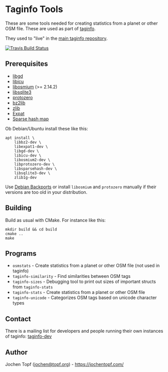 # Taginfo Tools

These are some tools needed for creating statistics from a planet or other OSM
file. These are used as part of [taginfo](https://github.com/taginfo/taginfo).

They used to "live" in the
[main taginfo repository](https://github.com/taginfo/taginfo).

[![Travis Build Status](https://travis-ci.org/taginfo/taginfo-tools.svg?branch=master)](https://travis-ci.org/github/taginfo/taginfo-tools)

## Prerequisites

* [libgd](https://www.libgd.org/)
* [libicu](https://icu-project.org/)
* [libosmium](https://osmcode.org/libosmium) (>= 2.14.2)
* [libsqlite3](https://www.sqlite.org/)
* [protozero](https://github.com/mapbox/protozero)
* [bz2lib](https://www.bzip.org/)
* [zlib](https://www.zlib.net/)
* [Expat](https://libexpat.github.io/)
* [Sparse hash map](https://github.com/sparsehash/sparsehash)

Ob Debian/Ubuntu install these like this:

```
apt install \
    libbz2-dev \
    libexpat1-dev \
    libgd-dev \
    libicu-dev \
    libosmium2-dev \
    libprotozero-dev \
    libsparsehash-dev \
    libsqlite3-dev \
    zlib1g-dev
```

Use [Debian Backports](https://backports.debian.org/) or install `libosmium`
and `protozero` manually if their versions are too old in your distribution.

## Building

Build as usual with CMake. For instance like this:

```
mkdir build && cd build
cmake ..
make
```

## Programs

* `osmstats` - Create statistics from a planet or other OSM file (not used in taginfo)
* `taginfo-similarity` - Find similarities between OSM tags
* `taginfo-sizes` - Debugging tool to print out sizes of important structs from `taginfo-stats`
* `taginfo-stats` - Create statistics from a planet or other OSM file
* `taginfo-unicode` - Categorizes OSM tags based on unicode character types

## Contact

There is a mailing list for developers and people running their own instances
of taginfo:
[taginfo-dev](https://lists.openstreetmap.org/listinfo/taginfo-dev)

## Author

Jochen Topf (jochen@topf.org) - https://jochentopf.com/


